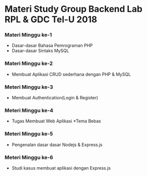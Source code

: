 Materi Study Group Backend Lab RPL & GDC Tel-U 2018
====================================================

### Materi Minggu ke-1
- Dasar-dasar Bahasa Pemrograman PHP 
- Dasar-dasar Sintaks MySQL

### Materi Minggu ke-2
- Membuat Aplikasi CRUD sederhana dengan PHP & MySQL

### Meteri Minggu ke-3
- Membuat Authentication(Login & Register)

### Meteri Minggu ke-4
- Tugas Membuat Web Aplikasi *Tema Bebas

### Meteri Minggu ke-5
- Pengenalan dasar dasar Nodejs & Express.js

### Meteri Minggu ke-6
- Studi kasus membuat aplikasi dengan Express.js
